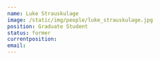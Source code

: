 ```yaml
---
name: Luke Strauskulage
image: /static/img/people/luke_strauskulage.jpg 
position: Graduate Student
status: former
currentposition: 
email: 
---
```

